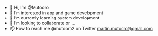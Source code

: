 - 👋 Hi, I’m @Mutooro
- 👀 I’m interested in app and game development
- 🌱 I’m currently learning system development
- 💞️ I’m looking to collaborate on ...
- 📫 How to reach me @mutooro2 on Twitter 
martin.mutooro@gmail.com

<!---
Mutooro/Mutooro is a ✨ special ✨ repository because its `README.md` (this file) appears on your GitHub profile.
You can click the Preview link to take a look at your changes.
--->
